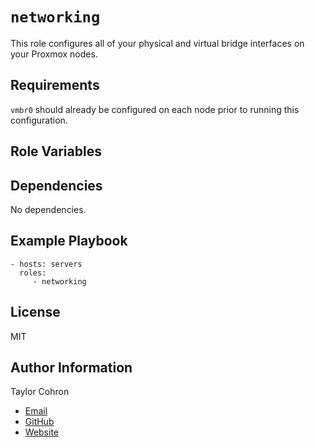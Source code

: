 `networking`
=========

This role configures all of your physical and virtual bridge interfaces on your Proxmox nodes.

Requirements
------------

`vmbr0` should already be configured on each node prior to running this configuration. 

Role Variables
--------------


Dependencies
------------

No dependencies.

Example Playbook
----------------

    - hosts: servers
      roles:
         - networking

License
-------

MIT

Author Information
------------------

Taylor Cohron  

* [Email](taylorcohrontech@gmail.com)
* [GitHub](https://github.com/untraceablez)
* [Website](https://taylorcohron.me)